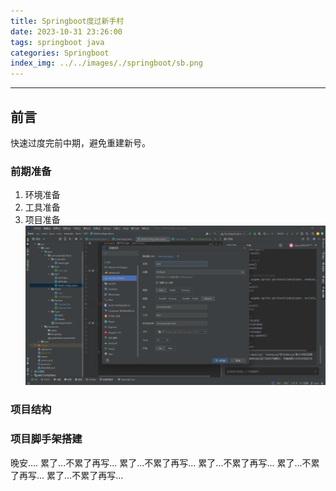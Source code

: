 ```yaml
---
title: Springboot度过新手村
date: 2023-10-31 23:26:00
tags: springboot java
categories: Springboot
index_img: ../../images/./springboot/sb.png
---
```

---
## 前言
快速过度完前中期，避免重建新号。
### 前期准备
1. 环境准备
2. 工具准备
3. 项目准备
![](../../images/./springboot/sa.png)
### 项目结构
### 项目脚手架搭建
晚安....
累了...不累了再写...
累了...不累了再写...
累了...不累了再写...
累了...不累了再写...
累了...不累了再写...